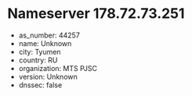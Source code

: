 # Nameserver 178.72.73.251

* as_number: 44257
* name: Unknown
* city: Tyumen
* country: RU
* organization: MTS PJSC
* version: Unknown
* dnssec: false
